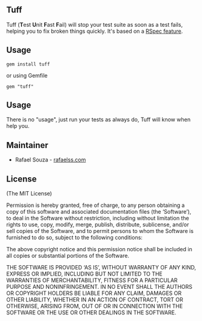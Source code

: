 ## Tuff

Tuff (**T**est **U**nit **F**ast **F**ail) will stop your test suite as soon as a test fails, helping you to fix broken things quickly.
It's based on a [RSpec feature](http://jeffkreeftmeijer.com/2010/making-rspec-stop-operation-immediately-after-failing/).

## Usage

    gem install tuff

or using Gemfile

    gem "tuff"

## Usage

There is no "usage", just run your tests as always do, Tuff will know when help you.

## Maintainer

* Rafael Souza - [rafaelss.com](http://rafaelss.com)

## License

(The MIT License)

Permission is hereby granted, free of charge, to any person obtaining a copy of this software and associated documentation files (the ‘Software’), to deal in the Software without restriction, including without limitation the rights to use, copy, modify, merge, publish, distribute, sublicense, and/or sell copies of the Software, and to permit persons to whom the Software is furnished to do so, subject to the following conditions:

The above copyright notice and this permission notice shall be included in all copies or substantial portions of the Software.

THE SOFTWARE IS PROVIDED ‘AS IS’, WITHOUT WARRANTY OF ANY KIND, EXPRESS OR IMPLIED, INCLUDING BUT NOT LIMITED TO THE WARRANTIES OF MERCHANTABILITY, FITNESS FOR A PARTICULAR PURPOSE AND NONINFRINGEMENT. IN NO EVENT SHALL THE AUTHORS OR COPYRIGHT HOLDERS BE LIABLE FOR ANY CLAIM, DAMAGES OR OTHER LIABILITY, WHETHER IN AN ACTION OF CONTRACT, TORT OR OTHERWISE, ARISING FROM, OUT OF OR IN CONNECTION WITH THE SOFTWARE OR THE USE OR OTHER DEALINGS IN THE SOFTWARE.
